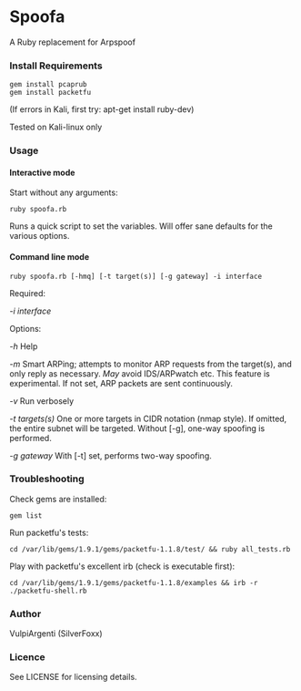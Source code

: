 # Spoofa

A Ruby replacement for Arpspoof

### Install Requirements

```gem install pcaprub```  
```gem install packetfu```

(If errors in Kali, first try: apt-get install ruby-dev)

Tested on Kali-linux only

### Usage

#### Interactive mode

Start without any arguments:

```ruby spoofa.rb```

Runs a quick script to set the variables. Will offer sane defaults for the various options.

#### Command line mode

```ruby spoofa.rb [-hmq] [-t target(s)] [-g gateway] -i interface```

Required:

*-i interface*

Options: 

*-h* Help

*-m* Smart ARPing; attempts to monitor ARP requests from the target(s), and only reply as necessary. *May* avoid IDS/ARPwatch etc. This feature is experimental. If not set, ARP packets are sent continuously.

*-v* Run verbosely

*-t targets(s)* One or more targets in CIDR notation (nmap style). If omitted, the entire subnet will be targeted. Without [-g], one-way spoofing is performed.

*-g gateway* With [-t] set, performs two-way spoofing.


### Troubleshooting

Check gems are installed:

```gem list```

Run packetfu's tests:

```cd /var/lib/gems/1.9.1/gems/packetfu-1.1.8/test/ && ruby all_tests.rb```

Play with packetfu's excellent irb (check is executable first):

```cd /var/lib/gems/1.9.1/gems/packetfu-1.1.8/examples && irb -r ./packetfu-shell.rb``` 

### Author

VulpiArgenti (SilverFoxx)

### Licence

See LICENSE for licensing details.

